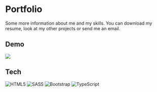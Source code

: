# Portfolio

Some more information about me and my skills. You can download my resume, look at my other projects or send me an email. 


## Demo
 <img src="https://www.dropbox.com/s/iso34pith1196kg/ezgif.com-video-to-gif%281%29.gif?raw=1"/>
 
## Tech 
![HTML5](https://img.shields.io/badge/html5-%23E34F26.svg?style=for-the-badge&logo=html5&logoColor=white)
![SASS](https://img.shields.io/badge/SASS-hotpink.svg?style=for-the-badge&logo=SASS&logoColor=white)
![Bootstrap](https://img.shields.io/badge/bootstrap-%23563D7C.svg?style=for-the-badge&logo=bootstrap&logoColor=white)
![TypeScript](https://img.shields.io/badge/typescript-%23007ACC.svg?style=for-the-badge&logo=typescript&logoColor=white)

 
 
